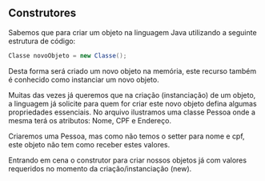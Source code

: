 ## Construtores
Sabemos que para criar um objeto na linguagem Java utilizando a seguinte estrutura de código:
```Java
Classe novoObjeto = new Classe();
```

Desta forma será criado um novo objeto na memória, este recurso também é conhecido como instanciar um novo objeto.

Muitas das vezes já queremos que na criação (instanciação) de um objeto, a linguagem já solicite para quem for criar este novo objeto defina algumas propriedades essenciais. No arquivo ilustramos uma classe Pessoa onde a mesma terá os atributos: Nome, CPF e Endereço.

Criaremos uma Pessoa, mas como não temos o setter para nome e cpf, este objeto não tem como receber estes valores.

Entrando em cena o construtor para criar nossos objetos já com valores requeridos no momento da criação/instanciação (new).